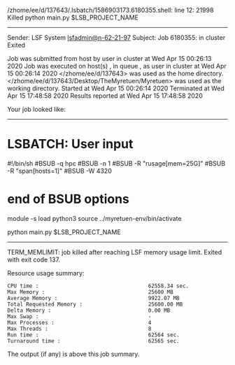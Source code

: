 /zhome/ee/d/137643/.lsbatch/1586903173.6180355.shell: line 12: 21998 Killed                  python main.py $LSB_PROJECT_NAME

------------------------------------------------------------
Sender: LSF System <lsfadmin@n-62-21-97>
Subject: Job 6180355: <NNAgent87000-IMP-sample-length10-hist10> in cluster <dcc> Exited

Job <NNAgent87000-IMP-sample-length10-hist10> was submitted from host <n-62-30-6> by user <s183905> in cluster <dcc> at Wed Apr 15 00:26:13 2020
Job was executed on host(s) <n-62-21-97>, in queue <hpc>, as user <s183905> in cluster <dcc> at Wed Apr 15 00:26:14 2020
</zhome/ee/d/137643> was used as the home directory.
</zhome/ee/d/137643/Desktop/TheMyretuen/Myretuen> was used as the working directory.
Started at Wed Apr 15 00:26:14 2020
Terminated at Wed Apr 15 17:48:58 2020
Results reported at Wed Apr 15 17:48:58 2020

Your job looked like:

------------------------------------------------------------
# LSBATCH: User input
#!/bin/sh
#BSUB -q hpc
#BSUB -n 1
#BSUB -R "rusage[mem=25G]"
#BSUB -R "span[hosts=1]"
#BSUB -W 4320
# end of BSUB options

module -s load python3
source ../myretuen-env/bin/activate

python main.py $LSB_PROJECT_NAME


------------------------------------------------------------

TERM_MEMLIMIT: job killed after reaching LSF memory usage limit.
Exited with exit code 137.

Resource usage summary:

    CPU time :                                   62558.34 sec.
    Max Memory :                                 25600 MB
    Average Memory :                             9922.07 MB
    Total Requested Memory :                     25600.00 MB
    Delta Memory :                               0.00 MB
    Max Swap :                                   -
    Max Processes :                              4
    Max Threads :                                8
    Run time :                                   62564 sec.
    Turnaround time :                            62565 sec.

The output (if any) is above this job summary.

